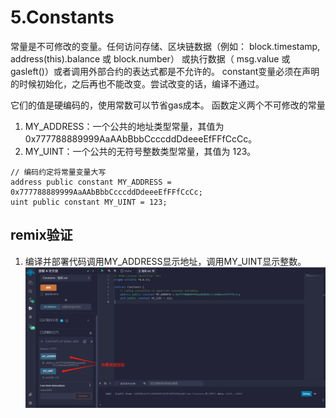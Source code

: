 # 5.Constants

常量是不可修改的变量。任何访问存储、区块链数据（例如： block.timestamp, address(this).balance 或 block.number） 或执行数据（ msg.value 或 gasleft()）或者调用外部合约的表达式都是不允许的。
constant变量必须在声明的时候初始化，之后再也不能改变。尝试改变的话，编译不通过。

它们的值是硬编码的，使用常数可以节省gas成本。
函数定义两个不可修改的常量
1. MY_ADDRESS：一个公共的地址类型常量，其值为 0x777788889999AaAAbBbbCcccddDdeeeEfFFfCcCc。
2. MY_UINT：一个公共的无符号整数类型常量，其值为 123。


```solidity
// 编码约定将常量变量大写
address public constant MY_ADDRESS = 0x777788889999AaAAbBbbCcccddDdeeeEfFFfCcCc;
uint public constant MY_UINT = 123;
```


## remix验证
1. 编译并部署代码调用MY_ADDRESS显示地址，调用MY_UINT显示整数。
![5-1.jpg](./img/5-1.jpg)